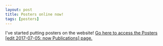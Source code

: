 ```yaml
---
layout: post
title: Posters online now!
tags: [posters]
---
```


I've started putting posters on the website! [Go here to access the Posters
[edit 2017-07-05: now Publications] page.](/publications/posters)
